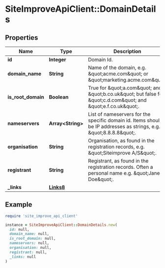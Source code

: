 # SiteImproveApiClient::DomainDetails

## Properties

| Name | Type | Description | Notes |
| ---- | ---- | ----------- | ----- |
| **id** | **Integer** | Domain Id.  |  |
| **domain_name** | **String** | Name of the domain, e.g. \&quot;acme.com\&quot; or \&quot;marketing.acme.com\&quot; | [optional] |
| **is_root_domain** | **Boolean** | True for \&quot;a.com\&quot; and \&quot;b.co.uk\&quot; but false for \&quot;c.d.com\&quot; and \&quot;e.f.co.uk\&quot;. |  |
| **nameservers** | **Array&lt;String&gt;** | List of nameservers for the specific domain id. Items should be IP addresses as strings, e.g. \&quot;8.8.8.8\&quot;. |  |
| **organisation** | **String** | Organisation, as found in the registration records, e.g. \&quot;Siteimprove A/S\&quot;. | [optional] |
| **registrant** | **String** | Registrant, as found in the registration records. Often a personal name e.g. \&quot;Jane Doe\&quot;. | [optional] |
| **_links** | [**Links8**](Links8.md) |  | [optional] |

## Example

```ruby
require 'site_improve_api_client'

instance = SiteImproveApiClient::DomainDetails.new(
  id: null,
  domain_name: null,
  is_root_domain: null,
  nameservers: null,
  organisation: null,
  registrant: null,
  _links: null
)
```

